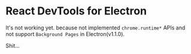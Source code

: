 # React DevTools for Electron

It's not working yet. because not implemented `chrome.runtime*` APIs and not support `Background Pages` in Electron(v1.1.0).

Shit...
